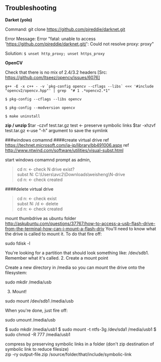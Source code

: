 Troubleshooting
---------------

<b>Darket (yolo)</b>

Command: git clone https://github.com/pjreddie/darknet.git

Error Message: Error "fatal: unable to access 'https://github.com/pjreddie/darknet.git/': Could not resolve proxy: proxy"

Solution: `$ unset http_proxy; unset https_proxy`

<b>OpenCV</b>

Check that there is no mix of 2.4/3.2 headers [Src: https://github.com/Itseez/opencv/issues/6076]
```
g++ -E -x c++ - -v `pkg-config opencv --cflags --libs` <<< '#include "opencv2/opencv.hpp"' | grep  "# 1 .*opencv2.*1"
```

```
$ pkg-config --cflags --libs opencv

$ pkg-config --modversion opencv

$ make uninstall
```

<b> zip / unzip </b>
$tar -czvf test.tar.gz test <- preserve symbolic links
$tar -xhzvf test.tar.gz <-use "-h" argument to save the symlink

###windows comamnd
####create virtual drive
ref https://technet.microsoft.com/ja-jp/library/bb491006.aspx
ref http://www.ntwind.com/software/utilities/visual-subst.html

start windows comamnd prompt as admin, 
>cd n:      <- check N drive exist?  
>subst N: C:\Users\avc2\Downloads\weisheng\N-drive  
>cd n:      <- check created  

####delete virtual drive
>cd n:     <- check exist  
>subst N: /d <- delete  
>cd n:     <- check created  

mount thumbdrive as ubuntu folder
http://askubuntu.com/questions/37767/how-to-access-a-usb-flash-drive-from-the-terminal-how-can-i-mount-a-flash-driv
You'll need to know what the drive is called to mount it. To do that fire off:

sudo fdisk -l

You're looking for a partition that should look something like: /dev/sdb1. Remember what it's called.
2. Create a mount point

Create a new directory in /media so you can mount the drive onto the filesystem:

sudo  mkdir /media/usb

3. Mount!

sudo mount /dev/sdb1 /media/usb

When you're done, just fire off:

sudo umount /media/usb


$ sudo mkdir /media/usb1
$ sudo mount -t ntfs-3g /dev/sda1 /media/usb1
$ sudo chmod -R 777 /media/usb1

compress by preserving symbolic links in a folder (don't zip destination of symbolic link to reduce filesize)  
zip -ry output-file.zip /source/folder/that/include/symbolic-link  
